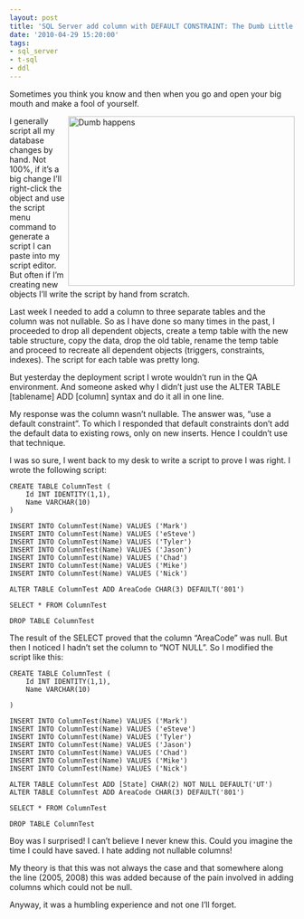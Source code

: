 ```yaml
---
layout: post
title: 'SQL Server add column with DEFAULT CONSTRAINT: The Dumb Little Things'
date: '2010-04-29 15:20:00'
tags:
- sql_server
- t-sql
- ddl
---
```


Sometimes you think you know and then when you go and open your big mouth and make a fool of yourself. 

<img src="https://s3-us-west-2.amazonaws.com/dvm-public-assets/images/2010/04_29/dumb-and-dumber-400.jpg" style="border-right-width:0px;display:inline;border-top-width:0px;border-bottom-width:0px;border-left-width:0px" title="Dumb happens" border="0" align="right" width="400" height="300" />

I generally script all my database changes by hand. Not 100%, if it’s a big change I’ll right-click the object and use the script menu command to generate a script I can paste into my script editor. But often if I’m creating new objects I’ll write the script by hand from scratch.

Last week I needed to add a column to three separate tables and the column was not nullable. So as I have done so many times in the past, I proceeded to drop all dependent objects, create a temp table with the new table structure, copy the data, drop the old table, rename the temp table and proceed to recreate all dependent objects (triggers, constraints, indexes). The script for each table was pretty long.

But yesterday the deployment script I wrote wouldn’t run in the QA environment. And someone asked why I didn’t just use the ALTER TABLE [tablename] ADD [column] syntax and do it all in one line.

My response was the column wasn’t nullable. The answer was, “use a default constraint”. To which I responded that default constraints don’t add the default data to existing rows, only on new inserts. Hence I couldn’t use that technique.

I was so sure, I went back to my desk to write a script to prove I was right. I wrote the following script:

    CREATE TABLE ColumnTest (
        Id INT IDENTITY(1,1),
        Name VARCHAR(10)
    )
     
    INSERT INTO ColumnTest(Name) VALUES ('Mark')
    INSERT INTO ColumnTest(Name) VALUES ('eSteve')
    INSERT INTO ColumnTest(Name) VALUES ('Tyler')
    INSERT INTO ColumnTest(Name) VALUES ('Jason')
    INSERT INTO ColumnTest(Name) VALUES ('Chad')
    INSERT INTO ColumnTest(Name) VALUES ('Mike')
    INSERT INTO ColumnTest(Name) VALUES ('Nick')
     
    ALTER TABLE ColumnTest ADD AreaCode CHAR(3) DEFAULT('801')
     
    SELECT * FROM ColumnTest
     
    DROP TABLE ColumnTest

The result of the SELECT proved that the column “AreaCode” was null. But then I noticed I hadn’t set the column to “NOT NULL”. So I modified the script like this:

    CREATE TABLE ColumnTest (
        Id INT IDENTITY(1,1),
        Name VARCHAR(10)
        
    )
     
    INSERT INTO ColumnTest(Name) VALUES ('Mark')
    INSERT INTO ColumnTest(Name) VALUES ('eSteve')
    INSERT INTO ColumnTest(Name) VALUES ('Tyler')
    INSERT INTO ColumnTest(Name) VALUES ('Jason')
    INSERT INTO ColumnTest(Name) VALUES ('Chad')
    INSERT INTO ColumnTest(Name) VALUES ('Mike')
    INSERT INTO ColumnTest(Name) VALUES ('Nick')
     
    ALTER TABLE ColumnTest ADD [State] CHAR(2) NOT NULL DEFAULT('UT')
    ALTER TABLE ColumnTest ADD AreaCode CHAR(3) DEFAULT('801')
     
    SELECT * FROM ColumnTest
     
    DROP TABLE ColumnTest

Boy was I surprised! I can’t believe I never knew this. Could you imagine the time I could have saved. I hate adding not nullable columns!

My theory is that this was not always the case and that somewhere along the line (2005, 2008) this was added because of the pain involved in adding columns which could not be null.

Anyway, it was a humbling experience and not one I’ll forget.
